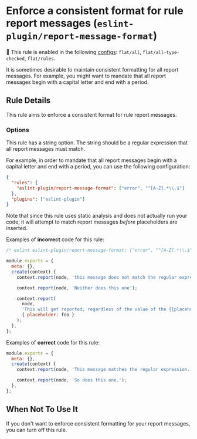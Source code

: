 # Enforce a consistent format for rule report messages (`eslint-plugin/report-message-format`)

💼 This rule is enabled in the following [configs](https://github.com/eslint-community/eslint-plugin-eslint-plugin#presets): `flat/all`, `flat/all-type-checked`, `flat/rules`.

<!-- end auto-generated rule header -->

It is sometimes desirable to maintain consistent formatting for all report messages. For example, you might want to mandate that all report messages begin with a capital letter and end with a period.

## Rule Details

This rule aims to enforce a consistent format for rule report messages.

### Options

This rule has a string option. The string should be a regular expression that all report messages must match.

For example, in order to mandate that all report messages begin with a capital letter and end with a period, you can use the following configuration:

```json
{
  "rules": {
    "eslint-plugin/report-message-format": ["error", "^[A-Z].*\\.$"]
  },
  "plugins": ["eslint-plugin"]
}
```

Note that since this rule uses static analysis and does not actually run your code, it will attempt to match report messages _before_ placeholders are inserted.

Examples of **incorrect** code for this rule:

```js
/* eslint eslint-plugin/report-message-format: ["error", "^[A-Z].*\\.$"] */

module.exports = {
  meta: {},
  create(context) {
    context.report(node, 'this message does not match the regular expression.');

    context.report(node, 'Neither does this one');

    context.report(
      node,
      'This will get reported, regardless of the value of the {{placeholder}}',
      { placeholder: foo }
    );
  },
};
```

Examples of **correct** code for this rule:

```js
module.exports = {
  meta: {},
  create(context) {
    context.report(node, 'This message matches the regular expression.');

    context.report(node, 'So does this one.');
  },
};
```

## When Not To Use It

If you don't want to enforce consistent formatting for your report messages, you can turn off this rule.
